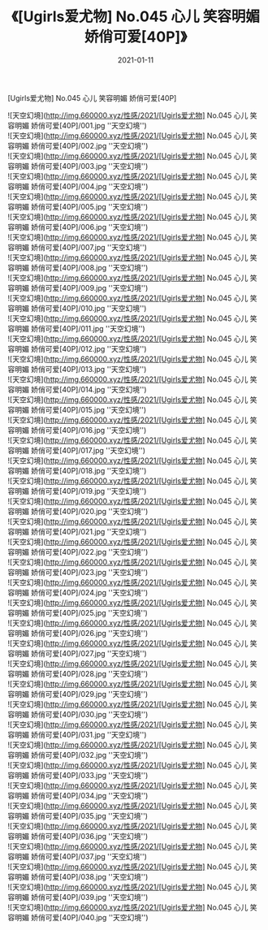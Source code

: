 ﻿---
layout: post
title:  《[Ugirls爱尤物] No.045 心儿 笑容明媚 娇俏可爱[40P]》
date:   2021-01-11
img: http://img.660000.xyz/性感/2021/[Ugirls爱尤物] No.045 心儿 笑容明媚 娇俏可爱[40P]/000.jpg
categories: [美女, 性感, 泳衣]
---

[Ugirls爱尤物] No.045 心儿 笑容明媚 娇俏可爱[40P]



![天空幻境](http://img.660000.xyz/性感/2021/[Ugirls爱尤物] No.045 心儿 笑容明媚 娇俏可爱[40P]/001.jpg ''天空幻境'') <br>
![天空幻境](http://img.660000.xyz/性感/2021/[Ugirls爱尤物] No.045 心儿 笑容明媚 娇俏可爱[40P]/002.jpg ''天空幻境'') <br>
![天空幻境](http://img.660000.xyz/性感/2021/[Ugirls爱尤物] No.045 心儿 笑容明媚 娇俏可爱[40P]/003.jpg ''天空幻境'') <br>
![天空幻境](http://img.660000.xyz/性感/2021/[Ugirls爱尤物] No.045 心儿 笑容明媚 娇俏可爱[40P]/004.jpg ''天空幻境'') <br>
![天空幻境](http://img.660000.xyz/性感/2021/[Ugirls爱尤物] No.045 心儿 笑容明媚 娇俏可爱[40P]/005.jpg ''天空幻境'') <br>
![天空幻境](http://img.660000.xyz/性感/2021/[Ugirls爱尤物] No.045 心儿 笑容明媚 娇俏可爱[40P]/006.jpg ''天空幻境'') <br>
![天空幻境](http://img.660000.xyz/性感/2021/[Ugirls爱尤物] No.045 心儿 笑容明媚 娇俏可爱[40P]/007.jpg ''天空幻境'') <br>
![天空幻境](http://img.660000.xyz/性感/2021/[Ugirls爱尤物] No.045 心儿 笑容明媚 娇俏可爱[40P]/008.jpg ''天空幻境'') <br>
![天空幻境](http://img.660000.xyz/性感/2021/[Ugirls爱尤物] No.045 心儿 笑容明媚 娇俏可爱[40P]/009.jpg ''天空幻境'') <br>
![天空幻境](http://img.660000.xyz/性感/2021/[Ugirls爱尤物] No.045 心儿 笑容明媚 娇俏可爱[40P]/010.jpg ''天空幻境'') <br>
![天空幻境](http://img.660000.xyz/性感/2021/[Ugirls爱尤物] No.045 心儿 笑容明媚 娇俏可爱[40P]/011.jpg ''天空幻境'') <br>
![天空幻境](http://img.660000.xyz/性感/2021/[Ugirls爱尤物] No.045 心儿 笑容明媚 娇俏可爱[40P]/012.jpg ''天空幻境'') <br>
![天空幻境](http://img.660000.xyz/性感/2021/[Ugirls爱尤物] No.045 心儿 笑容明媚 娇俏可爱[40P]/013.jpg ''天空幻境'') <br>
![天空幻境](http://img.660000.xyz/性感/2021/[Ugirls爱尤物] No.045 心儿 笑容明媚 娇俏可爱[40P]/014.jpg ''天空幻境'') <br>
![天空幻境](http://img.660000.xyz/性感/2021/[Ugirls爱尤物] No.045 心儿 笑容明媚 娇俏可爱[40P]/015.jpg ''天空幻境'') <br>
![天空幻境](http://img.660000.xyz/性感/2021/[Ugirls爱尤物] No.045 心儿 笑容明媚 娇俏可爱[40P]/016.jpg ''天空幻境'') <br>
![天空幻境](http://img.660000.xyz/性感/2021/[Ugirls爱尤物] No.045 心儿 笑容明媚 娇俏可爱[40P]/017.jpg ''天空幻境'') <br>
![天空幻境](http://img.660000.xyz/性感/2021/[Ugirls爱尤物] No.045 心儿 笑容明媚 娇俏可爱[40P]/018.jpg ''天空幻境'') <br>
![天空幻境](http://img.660000.xyz/性感/2021/[Ugirls爱尤物] No.045 心儿 笑容明媚 娇俏可爱[40P]/019.jpg ''天空幻境'') <br>
![天空幻境](http://img.660000.xyz/性感/2021/[Ugirls爱尤物] No.045 心儿 笑容明媚 娇俏可爱[40P]/020.jpg ''天空幻境'') <br>
![天空幻境](http://img.660000.xyz/性感/2021/[Ugirls爱尤物] No.045 心儿 笑容明媚 娇俏可爱[40P]/021.jpg ''天空幻境'') <br>
![天空幻境](http://img.660000.xyz/性感/2021/[Ugirls爱尤物] No.045 心儿 笑容明媚 娇俏可爱[40P]/022.jpg ''天空幻境'') <br>
![天空幻境](http://img.660000.xyz/性感/2021/[Ugirls爱尤物] No.045 心儿 笑容明媚 娇俏可爱[40P]/023.jpg ''天空幻境'') <br>
![天空幻境](http://img.660000.xyz/性感/2021/[Ugirls爱尤物] No.045 心儿 笑容明媚 娇俏可爱[40P]/024.jpg ''天空幻境'') <br>
![天空幻境](http://img.660000.xyz/性感/2021/[Ugirls爱尤物] No.045 心儿 笑容明媚 娇俏可爱[40P]/025.jpg ''天空幻境'') <br>
![天空幻境](http://img.660000.xyz/性感/2021/[Ugirls爱尤物] No.045 心儿 笑容明媚 娇俏可爱[40P]/026.jpg ''天空幻境'') <br>
![天空幻境](http://img.660000.xyz/性感/2021/[Ugirls爱尤物] No.045 心儿 笑容明媚 娇俏可爱[40P]/027.jpg ''天空幻境'') <br>
![天空幻境](http://img.660000.xyz/性感/2021/[Ugirls爱尤物] No.045 心儿 笑容明媚 娇俏可爱[40P]/028.jpg ''天空幻境'') <br>
![天空幻境](http://img.660000.xyz/性感/2021/[Ugirls爱尤物] No.045 心儿 笑容明媚 娇俏可爱[40P]/029.jpg ''天空幻境'') <br>
![天空幻境](http://img.660000.xyz/性感/2021/[Ugirls爱尤物] No.045 心儿 笑容明媚 娇俏可爱[40P]/030.jpg ''天空幻境'') <br>
![天空幻境](http://img.660000.xyz/性感/2021/[Ugirls爱尤物] No.045 心儿 笑容明媚 娇俏可爱[40P]/031.jpg ''天空幻境'') <br>
![天空幻境](http://img.660000.xyz/性感/2021/[Ugirls爱尤物] No.045 心儿 笑容明媚 娇俏可爱[40P]/032.jpg ''天空幻境'') <br>
![天空幻境](http://img.660000.xyz/性感/2021/[Ugirls爱尤物] No.045 心儿 笑容明媚 娇俏可爱[40P]/033.jpg ''天空幻境'') <br>
![天空幻境](http://img.660000.xyz/性感/2021/[Ugirls爱尤物] No.045 心儿 笑容明媚 娇俏可爱[40P]/034.jpg ''天空幻境'') <br>
![天空幻境](http://img.660000.xyz/性感/2021/[Ugirls爱尤物] No.045 心儿 笑容明媚 娇俏可爱[40P]/035.jpg ''天空幻境'') <br>
![天空幻境](http://img.660000.xyz/性感/2021/[Ugirls爱尤物] No.045 心儿 笑容明媚 娇俏可爱[40P]/036.jpg ''天空幻境'') <br>
![天空幻境](http://img.660000.xyz/性感/2021/[Ugirls爱尤物] No.045 心儿 笑容明媚 娇俏可爱[40P]/037.jpg ''天空幻境'') <br>
![天空幻境](http://img.660000.xyz/性感/2021/[Ugirls爱尤物] No.045 心儿 笑容明媚 娇俏可爱[40P]/038.jpg ''天空幻境'') <br>
![天空幻境](http://img.660000.xyz/性感/2021/[Ugirls爱尤物] No.045 心儿 笑容明媚 娇俏可爱[40P]/039.jpg ''天空幻境'') <br>
![天空幻境](http://img.660000.xyz/性感/2021/[Ugirls爱尤物] No.045 心儿 笑容明媚 娇俏可爱[40P]/040.jpg ''天空幻境'') <br>